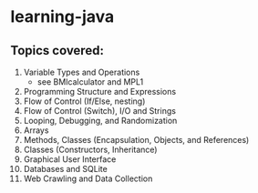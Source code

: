 # learning-java
## Topics covered:
1. Variable Types and Operations
   - see BMIcalculator and MPL1
2. Programming Structure and Expressions
3. Flow of Control (If/Else, nesting)
4. Flow of Control (Switch), I/O and Strings
5. Looping, Debugging, and Randomization
6. Arrays
7. Methods, Classes (Encapsulation, Objects, and References)
8. Classes (Constructors, Inheritance)
9. Graphical User Interface
10. Databases and SQLite
11. Web Crawling and Data Collection
